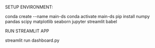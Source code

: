 SETUP ENVIRONMENT: 

conda create --name main-ds
conda activate main-ds
pip install numpy pandas scipy matplotlib seaborn jupyter streamlit babel


RUN STREAMLIT APP

streamlit run dashboard.py
